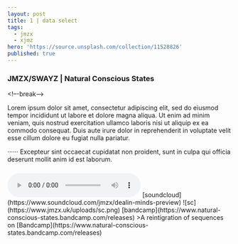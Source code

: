 ```yaml
---
layout: post
title: 1 | data select
tags:
  - jmzx
  - xjmz
hero: 'https://source.unsplash.com/collection/11528826'
published: true
---
```

###  JMZX/SWAYZ | Natural Conscious States
<!–-break-–>
<p>
Lorem ipsum dolor sit amet, consectetur adipiscing elit, sed do eiusmod tempor incididunt ut labore et dolore magna aliqua. Ut enim ad minim veniam, quis nostrud exercitation ullamco laboris nisi ut aliquip ex ea commodo consequat. Duis aute irure dolor in reprehenderit in voluptate velit esse cillum dolore eu fugiat nulla pariatur.
</p>
<p>
······ Excepteur sint occaecat cupidatat non proident, sunt in culpa qui officia deserunt mollit anim id est laborum.
</p>
<!–-break-–>
<div class="cont">
<h3></h3>
</div>
<audio class="audio" controls="controls">
<source type="audio/mpeg" src="https://www.jmzx.uk/uploads/audio/A-102-In-a-day.mp3?_=1">
</audio>
<!–-break-–>
[soundcloud](https://www.soundcloud.com/jmzx/dealin-minds-preview)
<!–-break-–>
![sc](https://www.jmzx.uk/uploads/sc.png)
<!–-break-–>
[bandcamp](https://www.natural-conscious-states.bandcamp.com/releases)
<!–-break-–>
<span class="icon-neutral"></span>
>A reintigration of sequences on [Bandcamp](https://www.natural-conscious-states.bandcamp.com/releases)
<!–-break-–>
